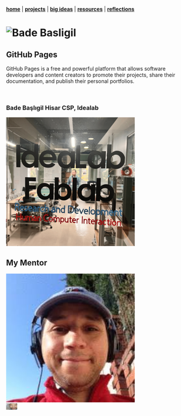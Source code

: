 **[home](README.md)** | **[projects](project.md)** | **[big ideas](big_ideas.md)** | **[resources](resources.md)** | **[reflections](reflections.md)**

# **![Bade Basligil]()**

## **GitHub Pages**

GitHub Pages is a free and powerful platform that allows software developers and content creators to promote their projects, share their documentation, and publish their personal portfolios.

<br>

### **Bade Başlıgil Hisar CSP, Idealab**


<img src="idealab.png" width="350">

## **My Mentor**

<img src="hocaaammmmmm.jpeg" width="350">

<br>

<img src="sedat.yalcin" width="30">
